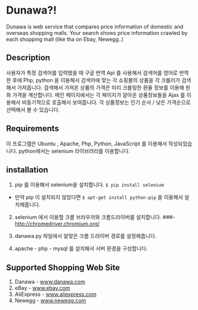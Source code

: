 # Dunawa?!
 Dunawa is web service that compares price information of domestic and overseas shopping malls.
 Your search shows price information crawled by each shopping mall (like tha on Ebay, Newegg..)

## Description
  사용자가 특정 검색어를 입력했을 때 구글 번역 Api 를 사용해서 검색어를 영어로 번역한 후에
 Php, python 을 이용해서 검색어에 맞는 각 쇼핑몰의 상품을 각 크롤러가 검색해서 가져옵니다.
  검색해서 가져온 상품의 가격은 미리 크롤링한 환율 정보를 이용해 원화 가격을 계산합니다.
  메인 페이지에서는 각 페이지가 알아온 상품정보들을 Ajax 를 이용해서 비동기적으로 호출해서 보여줍니다.
  각 상품정보는 인기 순서 / 낮은 가격순으로 선택해서 볼 수 있습니다.
  
 
## Requirements
 이 프로그램은 Ubuntu , Apache, Php, Python, JavaScript 를 이용해서 작성되었습니다.
 python에서는 selenium 라이브러리를 이용합니다.

## installation
 1. pip 를 이용해서 selenium을 설치합니다. 
 `$ pip install selenium`
  - 만약 pip 이 설치되지 않았다면 `$ apt-get install python-pip` 을 이용해서 설치해줍니다.
  
 2. selenium 에서 이용할 크롬 브라우저와 크롬드라이버를 설치합니다.
###- http://chromedriver.chromium.org/
 
 3. danawa.py 파일에서 알맞은 크롬 드라이버 경로를 설정해줍니다.
 
 4. apache - php - mysql 를 설치해서 서버 환경을 구성합니다.
 
 
## Supported Shopping Web Site
 1. Danawa - www.danawa.com
 2. eBay - www.ebay.com
 3. AliExpress - www.aliexpress.com
 4. Newegg - www.newegg.com
